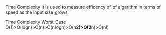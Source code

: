 Time Complexity
It is used to measure efficency of of algarithm in terms of speed as the input size grows

Time Complexity Worst Case
O(1)>O(logn)>O(n)>O(nlogn)>O(n**2)>O(2**n)>O(n!)